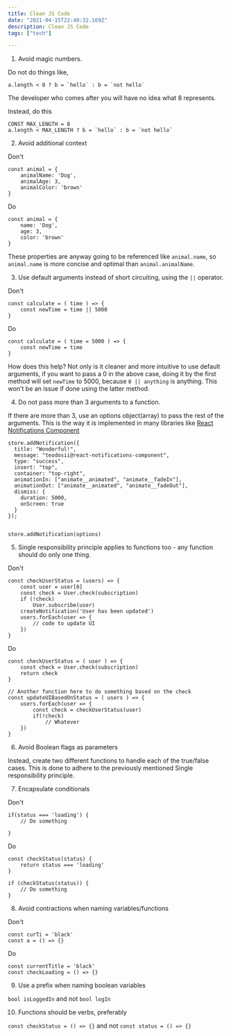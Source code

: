 ```yaml
---
title: Clean JS Code
date: "2021-04-15T22:40:32.169Z"
description: Clean JS Code
tags: ["tech"]

---
```



1. Avoid magic numbers.

Do not do things like, 

```
a.length < 8 ? b = `hello` : b = `not hello`
```

The developer who comes after you will have no idea what 8 represents. 

Instead, do this 

```
CONST MAX_LENGTH = 8
a.length < MAX_LENGTH ? b = `hello` : b = `not hello`
```

2. Avoid additional context

Don't
```
const animal = {
    animalName: 'Dog',
    animalAge: 3,
    animalColor: 'brown'
}
```

Do
```
const animal = {
    name: 'Dog',
    age: 3,
    color: 'brown'
}

```
These properties are anyway going to be referenced like `animal.name`, so `animal.name` is more concise and optimal
than `animal.animalName`.

3. Use default arguments instead of short circuiting, using the `||` operator.

Don't
```
const calculate = ( time ) => {
    const newTime = time || 5000
}
```

Do
```
const calculate = ( time = 5000 ) => {
    const newTime = time
}

```

How does this help? Not only is it cleaner and more intuitive to use default arguments, if you want to pass a 0 in the above case,
doing it by the first method will set `newTime` to 5000, because `0 || anything` is anything. This won't be an issue if done using the latter method.

4. Do not pass more than 3 arguments to a function.


If there are more than 3, use an options object(array) to pass the rest of the arguments. This is the way it is implemented in many
libraries like [React Notifications Component](https://www.npmjs.com/package/react-notifications-component)

```
store.addNotification({
  title: "Wonderful!",
  message: "teodosii@react-notifications-component",
  type: "success",
  insert: "top",
  container: "top-right",
  animationIn: ["animate__animated", "animate__fadeIn"],
  animationOut: ["animate__animated", "animate__fadeOut"],
  dismiss: {
    duration: 5000,
    onScreen: true
  }
});


store.addNotification(options)
```

5. Single responsibility principle applies to functions too - any function should do only one thing.

Don't
```
const checkUserStatus = (users) => {
    const user = user[0]
    const check = User.check(subscription)
    if (!check)
        User.subscribe(user)
    createNotification('User has been updated')
    users.forEach(user => {
        // code to update UI
    })
}
```

Do

```
const checkUserStatus = ( user ) => {
    const check = User.check(subscription)
    return check
}

// Another function here to do something based on the check 
const updateUIBasedOnStatus = ( users ) => {
    users.forEach(user => {
        const check = checkUserStatus(user)
        if(!check)
            // Whatever
    })
}

```

6. Avoid Boolean flags as parameters

Instead, create two different functions to handle each of the true/false cases. This is done to adhere to the previously mentioned
Single responsibility principle.

7. Encapsulate conditionals

Don't

```
if(status === 'loading') {
    // Do something

}
```

Do

```
const checkStatus(status) {
    return status === 'loading'
}

if (checkStatus(status)) {
    // Do something 
}

```

8. Avoid contractions when naming variables/functions

Don't
```
const curTi = 'black'
const a = () => {}
```

Do

```
const currentTitle = 'black'
const checkLoading = () => {}

```

9. Use a prefix when naming boolean variables

`bool isLoggedIn` and not `bool logIn`

10. Functions should be verbs, preferably

`const checkStatus = () => {}` and not `const status = () => {}`